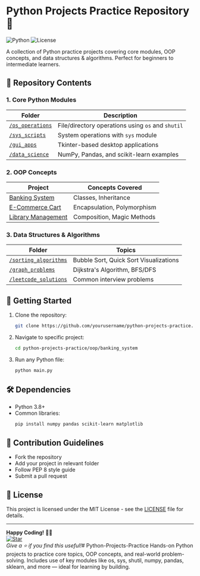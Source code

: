 # **Python Projects Practice Repository** 🐍

![Python](https://img.shields.io/badge/Python-3.8%2B-blue)
![License](https://img.shields.io/badge/License-MIT-green)

A collection of Python practice projects covering core modules, OOP concepts, and data structures & algorithms. Perfect for beginners to intermediate learners.

## **📌 Repository Contents**

### **1. Core Python Modules**
| Folder | Description |
|--------|-------------|
| [`/os_operations`](/os_operations) | File/directory operations using `os` and `shutil` |
| [`/sys_scripts`](/sys_scripts) | System operations with `sys` module |
| [`/gui_apps`](/gui_apps) | Tkinter-based desktop applications |
| [`/data_science`](/data_science) | NumPy, Pandas, and scikit-learn examples |

### **2. OOP Concepts**
| Project | Concepts Covered |
|---------|-----------------|
| [Banking System](/oop/banking_system) | Classes, Inheritance |
| [E-Commerce Cart](/oop/ecommerce_cart) | Encapsulation, Polymorphism |
| [Library Management](/oop/library_management) | Composition, Magic Methods |

### **3. Data Structures & Algorithms**
| Folder | Topics |
|--------|-------|
| [`/sorting_algorithms`](/sorting_algorithms) | Bubble Sort, Quick Sort Visualizations |
| [`/graph_problems`](/graph_problems) | Dijkstra's Algorithm, BFS/DFS |
| [`/leetcode_solutions`](/leetcode_solutions) | Common interview problems |

## **🚀 Getting Started**
1. Clone the repository:
   ```bash
   git clone https://github.com/yourusername/python-projects-practice.git
   ```
2. Navigate to specific project:
   ```bash
   cd python-projects-practice/oop/banking_system
   ```
3. Run any Python file:
   ```bash
   python main.py
   ```

## **🛠️ Dependencies**
- Python 3.8+
- Common libraries:
  ```bash
  pip install numpy pandas scikit-learn matplotlib
  ```

## **📝 Contribution Guidelines**
- Fork the repository
- Add your project in relevant folder
- Follow PEP 8 style guide
- Submit a pull request

## **📜 License**
This project is licensed under the MIT License - see the [LICENSE](/LICENSE) file for details.

---

**Happy Coding!** 👨‍💻  
[![Star](https://img.shields.io/github/stars/yourusername/python-projects-practice?style=social)](https://github.com/yourusername/python-projects-practice)  
*Give a ⭐ if you find this useful!*# Python-Projects-Practice
Hands-on Python projects to practice core topics, OOP concepts, and real-world problem-solving. Includes use of key modules like os, sys, shutil, numpy, pandas, sklearn, and more — ideal for learning by building.
